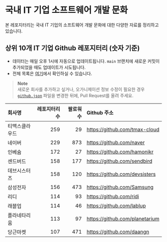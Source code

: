 # 국내 IT 기업 소프트웨어 개발 문화
본 레포지터리는 국내 IT 기업의 소프트웨어 개발 문화에 대한 다양한 자료를 정리하고 있습니다.

## 상위 10개 IT 기업 Github 레포지터리 (숫자 기준)

- 데이터는 매일 오후 1시에 자동으로 업데이트됩니다. `main` 브랜치에 새로운 커밋이 추가되었을 때도 업데이트가 시도됩니다.
- 전체 목록은 [여기](./github.md)에서 확인하실 수 있습니다.

> **Note**<br />
> 새로운 회사를 추가하고 싶거나, 오가니제이션 정보 수정이 필요한 경우 [`github.json`](./github.json) 파일을 변경한 뒤에, Pull Request를 올려 주세요.

<!-- MARKDOWN_TABLE(GITHUB): START -->

| **회사명** | **레포지터리 수** | **팔로워 수** | **Github 주소** |
|:---|---:|---:|:---|
| 티맥스클라우드 | 259 | 29 | https://github.com/tmax-cloud |
| 네이버 | 229 | 873 | https://github.com/naver |
| 인베슘 | 172 | 27 | https://github.com/hamonikr |
| 센드버드 | 158 | 177 | https://github.com/sendbird |
| 데브시스터즈 | 158 | 120 | https://github.com/devsisters |
| 삼성전자 | 156 | 473 | https://github.com/Samsung |
| 리디 | 114 | 93 | https://github.com/ridi |
| 래블업 | 114 | 46 | https://github.com/lablup |
| 플라네타리움 | 113 | 97 | https://github.com/planetarium |
| 당근마켓 | 107 | 471 | https://github.com/daangn |

<!-- MARKDOWN_TABLE(GITHUB): END -->
